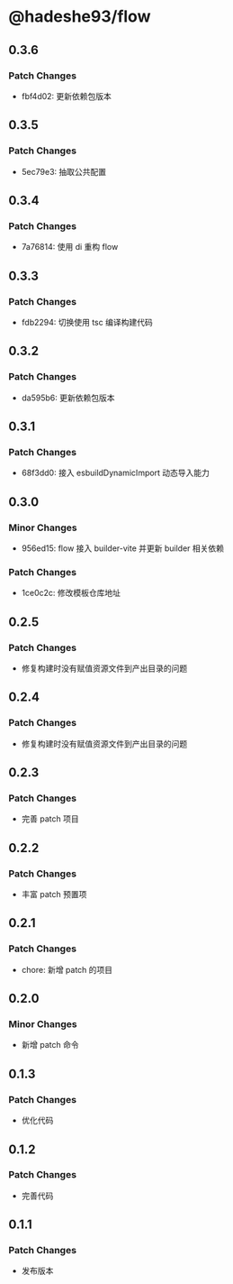 # @hadeshe93/flow

## 0.3.6

### Patch Changes

- fbf4d02: 更新依赖包版本

## 0.3.5

### Patch Changes

- 5ec79e3: 抽取公共配置

## 0.3.4

### Patch Changes

- 7a76814: 使用 di 重构 flow

## 0.3.3

### Patch Changes

- fdb2294: 切换使用 tsc 编译构建代码

## 0.3.2

### Patch Changes

- da595b6: 更新依赖包版本

## 0.3.1

### Patch Changes

- 68f3dd0: 接入 esbuildDynamicImport 动态导入能力

## 0.3.0

### Minor Changes

- 956ed15: flow 接入 builder-vite 并更新 builder 相关依赖

### Patch Changes

- 1ce0c2c: 修改模板仓库地址

## 0.2.5

### Patch Changes

- 修复构建时没有赋值资源文件到产出目录的问题

## 0.2.4

### Patch Changes

- 修复构建时没有赋值资源文件到产出目录的问题

## 0.2.3

### Patch Changes

- 完善 patch 项目

## 0.2.2

### Patch Changes

- 丰富 patch 预置项

## 0.2.1

### Patch Changes

- chore: 新增 patch 的项目

## 0.2.0

### Minor Changes

- 新增 patch 命令

## 0.1.3

### Patch Changes

- 优化代码

## 0.1.2

### Patch Changes

- 完善代码

## 0.1.1

### Patch Changes

- 发布版本
